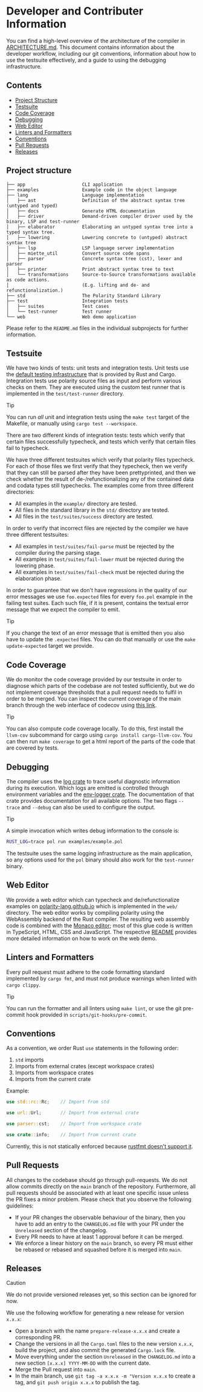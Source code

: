 # Developer and Contributer Information

You can find a high-level overview of the architecture of the compiler in [ARCHITECTURE.md](ARCHITECTURE.md).
This document contains information about the developer workflow, including our git conventions, information about how to use the testsuite effectively, and a guide to using the debugging infrastructure.

## Contents

- [Project Structure](#project-structure)
- [Testsuite](#testsuite)
- [Code Coverage](#code-coverage)
- [Debugging](#debugging)
- [Web Editor](#web-editor)
- [Linters and Formatters](#linters-and-formatters)
- [Conventions](#conventions)
- [Pull Requests](#pull-requests)
- [Releases](#releases)

## Project structure

```text
├── app                     CLI application
├── examples                Example code in the object language
├── lang                    Language implementation
│   ├── ast                 Definition of the abstract syntax tree (untyped and typed)
│   ├── docs                Generate HTML documentation
│   ├── driver              Demand-driven compiler driver used by the binary, LSP and test-runner
│   ├── elaborator          Elaborating an untyped syntax tree into a typed syntax tree.
│   ├── lowering            Lowering concrete to (untyped) abstract syntax tree
│   ├── lsp                 LSP language server implementation
│   ├── miette_util         Convert source code spans
│   ├── parser              Concrete syntax tree (cst), lexer and parser
│   ├── printer             Print abstract syntax tree to text
│   └── transformations     Source-to-Source transformations available as code actions.
│                           (E.g. lifting and de- and refunctionalization.)
├── std                     The Polarity Standard Library
├── test                    Integration tests
│   ├── suites              Test cases
│   └── test-runner         Test runner
└── web                     Web demo application
```

Please refer to the `README.md` files in the individual subprojects for further information.

## Testsuite

We have two kinds of tests: unit tests and integration tests.
Unit tests use the [default testing infrastructure](https://doc.rust-lang.org/book/ch11-01-writing-tests.html) that is provided by Rust and Cargo.
Integration tests use polarity source files as input and perform various checks on them.
They are executed using the custom test runner that is implemented in the `test/test-runner` directory.


> [!TIP]
> You can run *all* unit and integration tests using the `make test` target of the Makefile, or manually using `cargo test --workspace`.

There are two different kinds of integration tests: tests which verify that certain files successfully typecheck, and tests which verify that certain files fail to typecheck.

We have three different testsuites which verify that polarity files typecheck.
For each of those files we first verify that they typecheck, then we verify that they can still be parsed after they have been prettyprinted, and then we check whether the result of de-/refunctionalizing any of the contained data and codata types still typechecks.
The examples come from three different directories:

- All examples in the `example/` directory are tested.
- All files in the standard library in the `std/` directory are tested.
- All files in the `test/suites/success` directory are tested.

In order to verify that incorrect files are rejected by the compiler we have three different testsuites:

- All examples in `test/suites/fail-parse` must be rejected by the compiler during the parsing stage.
- All examples in `test/suites/fail-lower` must be rejected during the lowering phase.
- All examples in `test/suites/fail-check` must be rejected during the elaboration phase.

In order to guarantee that we don't have regressions in the quality of our error messages we use `foo.expected` files for every `foo.pol` example in the failing test suites.
Each such file, if it is present, contains the textual error message that we expect the compiler to emit.

> [!TIP]
> If you change the text of an error message that is emitted then you also have to update the `.expected` files. You can do that manually or use the `make update-expected` target we provide.

## Code Coverage

We do monitor the code coverage provided by our testsuite in order to diagnose which parts of the codebase are not tested sufficiently, but we do not implement coverage thresholds that a pull request needs to fulfil in order to be merged.
You can inspect the current coverage of the main branch through the web interface of codecov using [this link](https://app.codecov.io/gh/polarity-lang/polarity).

> [!TIP]
> You can also compute code coverage locally. To do this, first install the `llvm-cov` subcommand for cargo using `cargo install cargo-llvm-cov`. You can then run `make coverage` to get a html report of the parts of the code that are covered by tests.

## Debugging

The compiler uses the [log crate](https://crates.io/crates/log) to trace useful diagnostic information during its execution.
Which logs are emitted is controlled through environment variables and the [env-logger crate](https://crates.io/crates/env_logger).
The documentation of that crate provides documentation for all available options.
The two flags `--trace` and `--debug` can also be used to configure the output.


> [!TIP]
> A simple invocation which writes debug information to the console is:
>
> ```sh
> RUST_LOG=trace pol run examples/example.pol
> ```


The testsuite uses the same logging infrastructure as the main application, so any options used for the `pol` binary should also work for the `test-runner` binary.

## Web Editor

We provide a web editor which can typecheck and de/refunctionalize examples on [polarity-lang.github.io](https://polarity-lang.github.io/) which is implemented in the `web/` directory.
The web editor works by compiling polarity using the WebAssembly backend of the Rust compiler.
The resulting web assembly code is combined with the [Monaco editor](https://microsoft.github.io/monaco-editor/); most of this glue code is written in TypeScript, HTML, CSS and JavaScript.
The respective [README](web/README.md) provides more detailed information on how to work on the web demo.

## Linters and Formatters

Every pull request must adhere to the code formatting standard implemented by `cargo fmt`, and must not produce warnings when linted with `cargo clippy`.

> [!TIP]
> You can run the formatter and all linters using `make lint`, or use the git pre-commit hook provided in `scripts/git-hooks/pre-commit`.

## Conventions

As a convention, we order Rust `use` statements in the following order:

1. `std` imports
2. Imports from external crates (except workspace crates)
3. Imports from workspace crates
4. Imports from the current crate

Example:

```rust
use std::rc::Rc;    // Import from std

use url::Url;       // Import from external crate

use parser::cst;    // Import from workspace crate

use crate::info;    // Import from current crate
```

Currently, this is not statically enforced because [rustfmt doesn't support it](https://github.com/rust-lang/rustfmt/issues/5083).

## Pull Requests

All changes to the codebase should go through pull-requests.
We do not allow commits directly on the `main` branch of the repository.
Furthermore, all pull requests should be associated with at least one specific issue unless the PR fixes a minor problem.
Please check that you observe the following guidelines:

- If your PR changes the observable behaviour of the binary, then you have to add an entry to the `CHANGELOG.md` file with your PR under the `Unreleased` section of the changelog.
- Every PR needs to have at least 1 approval before it can be merged.
- We enforce a linear history on the `main` branch, so every PR must either be rebased or rebased and squashed before it is merged into `main`.

## Releases

> [!CAUTION]
> We do not provide versioned releases yet, so this section can be ignored for now.

We use the following workflow for generating a new release for version `x.x.x`:

- Open a branch with the name `prepare-release-x.x.x` and create a corresponding PR.
- Change the versions in all the `Cargo.toml` files to the new version `x.x.x`, build the project, and also commit the generated `Cargo.lock` file.
- Move everything under the section `Unreleased` in the `CHANGELOG.md` into a new section `[x.x.x] YYYY-MM-DD` with the current date.
- Merge the Pull request into `main`.
- In the main branch, use `git tag -a x.x.x -m "Version x.x.x` to create a tag, and `git push origin x.x.x` to publish the tag.
